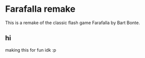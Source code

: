 # Farafalla remake

This is a remake of the classic flash game Farafalla by Bart Bonte.

## hi

making this for fun idk :p